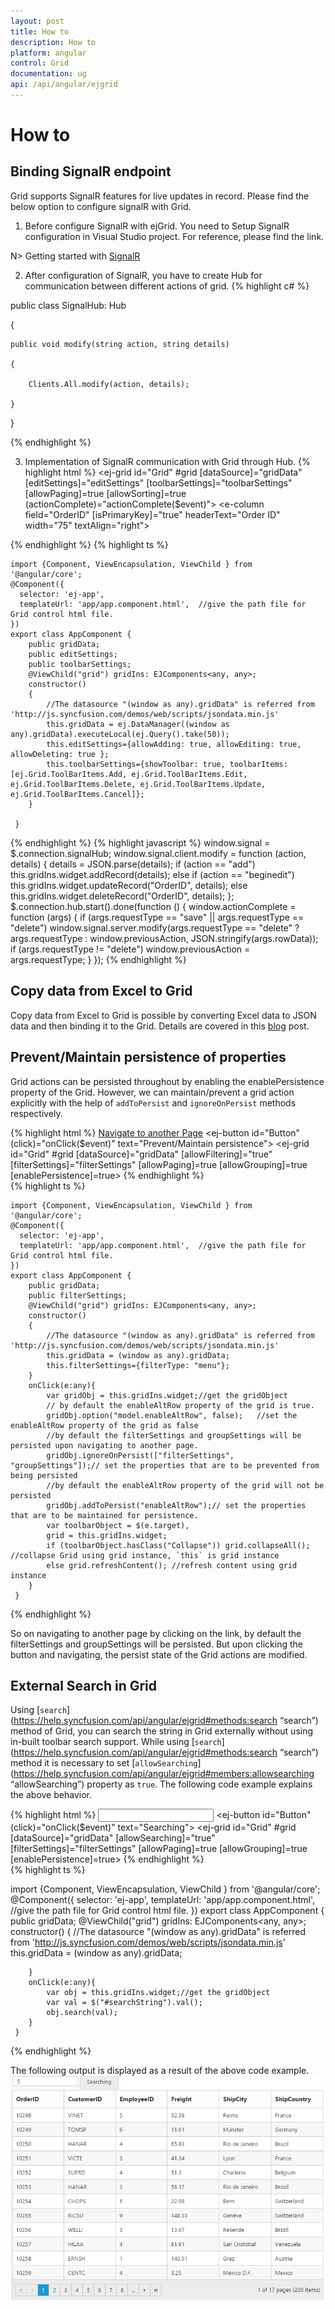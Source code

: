 ```yaml
---
layout: post
title: How to
description: How to
platform: angular
control: Grid
documentation: ug
api: /api/angular/ejgrid
---
```

# How to

## Binding SignalR endpoint

Grid  supports SignalR features for live updates in record. Please find the below option to configure signalR with Grid. 

1) Before configure SignalR with ejGrid. You need to Setup SignalR configuration in Visual Studio project. For reference, please find the link.

N> Getting started with [SignalR](http://www.asp.net/signalr/overview/getting-started/tutorial-getting-started-with-signalr#setup "signalr") 



2) After configuration of SignalR, you have to create Hub for communication between different actions of grid. 
{% highlight c# %}

public class SignalHub: Hub

{

	public void modify(string action, string details)

	{

		Clients.All.modify(action, details);

	}

}

{% endhighlight %}

3) Implementation of SignalR communication with Grid through Hub.
{% highlight html %}
<ej-grid id="Grid" #grid [dataSource]="gridData" [editSettings]="editSettings" [toolbarSettings]="toolbarSettings" [allowPaging]=true [allowSorting]=true (actionComplete)="actionComplete($event)">
    <e-columns>
        <e-column field="OrderID" [isPrimaryKey]="true" headerText="Order ID" width="75" textAlign="right"></e-column>
        <e-column field="CustomerID" headerText= 'Customer ID' width= "80"></e-column>
        <e-column field="EmployeeID" headerText='Employee ID' textAlign="right" width="75"></e-column>
        <e-column field="Freight" textAlign="right" width="75" format= "{0:C}" ></e-column>
        <e-column field="ShipCity" headerText='Ship City' width="110"  ></e-column>
    </e-columns>
</ej-grid>

{% endhighlight %}
{% highlight ts %}

    import {Component, ViewEncapsulation, ViewChild } from '@angular/core';
    @Component({
      selector: 'ej-app',
      templateUrl: 'app/app.component.html',  //give the path file for Grid control html file.
    })
    export class AppComponent {
        public gridData;
        public editSettings;
        public toolbarSettings;
        @ViewChild("grid") gridIns: EJComponents<any, any>;  
    	constructor()
        {
            //The datasource "(window as any).gridData" is referred from 'http://js.syncfusion.com/demos/web/scripts/jsondata.min.js'
            this.gridData = ej.DataManager((window as any).gridData).executeLocal(ej.Query().take(50));
            this.editSettings={allowAdding: true, allowEditing: true, allowDeleting: true };
            this.toolbarSettings={showToolbar: true, toolbarItems: [ej.Grid.ToolBarItems.Add, ej.Grid.ToolBarItems.Edit, ej.Grid.ToolBarItems.Delete, ej.Grid.ToolBarItems.Update, ej.Grid.ToolBarItems.Cancel]};
        }
        
     }

{% endhighlight %}
{% highlight javascript  %}
        window.signal = $.connection.signalHub;
        window.signal.client.modify = function (action, details) {
          details = JSON.parse(details);
          if (action == "add") this.gridIns.widget.addRecord(details);
          else if (action == "beginedit") this.gridIns.widget.updateRecord("OrderID", details);
          else this.gridIns.widget.deleteRecord("OrderID", details);
        };
        $.connection.hub.start().done(function () {
          window.actionComplete = function (args) {
              if (args.requestType == "save" || args.requestType == "delete") window.signal.server.modify(args.requestType == "delete" ? args.requestType : window.previousAction, JSON.stringify(args.rowData));
              if (args.requestType != "delete") window.previousAction = args.requestType;
          }
        });
{% endhighlight %}

## Copy data from Excel to Grid

Copy data from Excel to Grid is possible by converting Excel data to JSON data and then binding it to the Grid. Details are covered in this [blog](https://www.syncfusion.com/blogs/post/Copying-and-Pasting-Excel-Sheet-Data-to-Grid-ASPNET-MVC.aspx) post. 


## Prevent/Maintain persistence of properties

Grid actions can be persisted throughout by enabling the enablePersistence property of the Grid. However, we can maintain/prevent a grid action explicitly with the help of `addToPersist` and `ignoreOnPersist` methods respectively.

{% highlight html %}
    <a href="http://www.syncfusion.com">Navigate to another Page</a>
    <ej-button id="Button" (click)="onClick($event)" text="Prevent/Maintain persistence"></ej-button>
    <ej-grid id="Grid" #grid [dataSource]="gridData" [allowFiltering]="true" [filterSettings]="filterSettings" [allowPaging]=true [allowGrouping]=true [enablePersistence]=true>
        <e-columns>
            <e-column field="OrderID" headerText="Order ID" width="75" textAlign="right"></e-column>
            <e-column field="CustomerID" headerText= 'Customer ID' width= "80"></e-column>
            <e-column field="EmployeeID" headerText='Employee ID' textAlign="right" width="75"></e-column>
            <e-column field="Freight" textAlign="right" width="75" format= "{0:C}" ></e-column>
        </e-columns>
    </ej-grid>
{% endhighlight %}   
{% highlight ts %}

    import {Component, ViewEncapsulation, ViewChild } from '@angular/core';
    @Component({
      selector: 'ej-app',
      templateUrl: 'app/app.component.html',  //give the path file for Grid control html file.
    })
    export class AppComponent {
        public gridData;
        public filterSettings;
        @ViewChild("grid") gridIns: EJComponents<any, any>;  
    	constructor()
        {
            //The datasource "(window as any).gridData" is referred from 'http://js.syncfusion.com/demos/web/scripts/jsondata.min.js'
            this.gridData = (window as any).gridData;
            this.filterSettings={filterType: "menu"};
        }
        onClick(e:any){
            var gridObj = this.gridIns.widget;//get the gridObject
            // by default the enableAltRow property of the grid is true.
            gridObj.option("model.enableAltRow", false);   //set the enableAltRow property of the grid as false 
            //by default the filterSettings and groupSettings will be persisted upon navigating to another page.
            gridObj.ignoreOnPersist(["filterSettings", "groupSettings"]);// set the properties that are to be prevented from being persisted
            //by default the enableAltRow property of the grid will not be persisted
            gridObj.addToPersist("enableAltRow");// set the properties that are to be maintained for persistence.
            var toolbarObject = $(e.target),
            grid = this.gridIns.widget;
            if (toolbarObject.hasClass("Collapse")) grid.collapseAll(); //collapse Grid using grid instance, `this` is grid instance
            else grid.refreshContent(); //refresh content using grid instance
        }
     }
{% endhighlight %}

  So on navigating to another page by clicking on the link, by default the filterSettings and groupSettings will be persisted. But upon clicking the button and navigating, the persist state of the Grid actions are modified.
   
## External Search in Grid

Using [`search`](https://help.syncfusion.com/api/angular/ejgrid#methods:search “search”) method of Grid, you can search the string in Grid externally without using in-built toolbar search support. While using [`search`](https://help.syncfusion.com/api/angular/ejgrid#methods:search “search”) method it is necessary to set [`allowSearching`](https://help.syncfusion.com/api/angular/ejgrid#members:allowsearching “allowSearching”) property as `true`. The following code example explains the above behavior.

{% highlight html %}
    <input type="text" id="searchString" class="e-ejinputtext" />
    <ej-button id="Button" (click)="onClick($event)" text="Searching"></ej-button>
    <ej-grid id="Grid" #grid [dataSource]="gridData" [allowSearching]="true" [filterSettings]="filterSettings" [allowPaging]=true [allowGrouping]=true [enablePersistence]=true>
        <e-columns>
            <e-column field="OrderID"></e-column>
            <e-column field="CustomerID"></e-column>
            <e-column field="EmployeeID"></e-column>
            <e-column field="Freight"></e-column>
            <e-column field="ShipCity"></e-column>
            <e-column field="ShipCountry"></e-column>
        </e-columns>
    </ej-grid>
{% endhighlight %}   
{% highlight ts %}

import {Component, ViewEncapsulation, ViewChild } from '@angular/core';
    @Component({
      selector: 'ej-app',
      templateUrl: 'app/app.component.html',  //give the path file for Grid control html file.
    })
    export class AppComponent {
        public gridData;
        @ViewChild("grid") gridIns: EJComponents<any, any>;  
    	constructor()
        {
            //The datasource "(window as any).gridData" is referred from 'http://js.syncfusion.com/demos/web/scripts/jsondata.min.js'
            this.gridData = (window as any).gridData;
            
        }
        onClick(e:any){
            var obj = this.gridIns.widget;//get the gridObject
            var val = $("#searchString").val();
            obj.search(val);
        }
     }

{% endhighlight %}


The following output is displayed as a result of the above code example.
![](externalsearch_images/externalsearch_img1.png)

